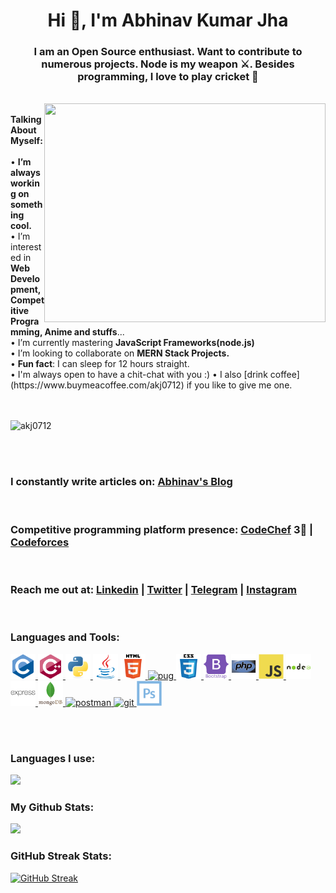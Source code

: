 <h1 align="center">Hi 👋, I'm Abhinav Kumar Jha</h1>
<h3 align="center">I am an Open Source enthusiast. Want to contribute to numerous projects. <b>Node</b> is my weapon ⚔️. Besides programming, I love to play cricket 🏏</h3>
</br>
<img align="right" height="350px" width="450px" src="https://raw.githubusercontent.com/abhisheknaiidu/abhisheknaiidu/master/code.gif"/>
</br>
<b>Talking About Myself:</b></br></br>
•  <b>I’m always working on something cool.</b> </br>
•  I’m interested in <b>Web Development, Competitive Programming, Anime and stuffs</b>...</br>
•  I’m currently mastering <b>JavaScript Frameworks(node.js)</b></br>
•  I’m looking to collaborate on <b>MERN Stack Projects.</b></br>
•  <b>Fun fact</b>: I can sleep for 12 hours straight.</br>
•  I'm always open to have a chit-chat with you :) 
•  I also [drink coffee](https://www.buymeacoffee.com/akj0712) if you like to give me one.</br>
</br></br>
<p align="left"> <img src="https://komarev.com/ghpvc/?username=akj0712&label=Profile%20views&color=0e75b6&style=flat" alt="akj0712" /> </p></br></br>

### I constantly write articles on: [Abhinav's Blog](https://akj07.hashnode.dev/)
</br>

### Competitive programming platform presence: [CodeChef](https://www.codechef.com/users/akj0712) 3🌟 | [Codeforces](https://codeforces.com/profile/akj0712)
</br>

### Reach me out at: [Linkedin](https://www.linkedin.com/in/akj0712/) | [Twitter](https://twitter.com/akj0712) | [Telegram](https://t.me/akj0712) | [Instagram](https://www.instagram.com/akj0712/)
</br>
<h3 align="left">Languages and Tools:</h3>
<p align="left">
  <a href="https://www.cprogramming.com/" target="_blank" rel="noreferrer"> <img src="https://raw.githubusercontent.com/devicons/devicon/master/icons/c/c-original.svg" alt="c" width="40" height="40"/> </a>
  <a href="https://www.w3schools.com/cpp/" target="_blank" rel="noreferrer"> <img src="https://raw.githubusercontent.com/devicons/devicon/master/icons/cplusplus/cplusplus-original.svg" alt="cplusplus" width="40" height="40"/> </a>
  <a href="https://www.python.org" target="_blank" rel="noreferrer"> <img src="https://raw.githubusercontent.com/devicons/devicon/master/icons/python/python-original.svg" alt="python" width="40" height="40"/> </a>
  <a href="https://www.java.com" target="_blank" rel="noreferrer"> <img src="https://raw.githubusercontent.com/devicons/devicon/master/icons/java/java-original.svg" alt="java" width="40" height="40"/> </a>
  <a href="https://www.w3.org/html/" target="_blank" rel="noreferrer"> <img src="https://raw.githubusercontent.com/devicons/devicon/master/icons/html5/html5-original-wordmark.svg" alt="html5" width="40" height="40"/> </a>
  <a href="https://pugjs.org" target="_blank" rel="noreferrer"> <img src="https://cdn.worldvectorlogo.com/logos/pug.svg" alt="pug" width="40" height="40"/> </a>
  <a href="https://www.w3schools.com/css/" target="_blank" rel="noreferrer"> <img src="https://raw.githubusercontent.com/devicons/devicon/master/icons/css3/css3-original-wordmark.svg" alt="css3" width="40" height="40"/> </a>
  <a href="https://getbootstrap.com" target="_blank" rel="noreferrer"> <img src="https://raw.githubusercontent.com/devicons/devicon/master/icons/bootstrap/bootstrap-plain-wordmark.svg" alt="bootstrap" width="40" height="40"/> </a>
  <a href="https://www.php.net" target="_blank" rel="noreferrer"> <img src="https://raw.githubusercontent.com/devicons/devicon/master/icons/php/php-original.svg" alt="php" width="40" height="40"/> </a>
  <a href="https://developer.mozilla.org/en-US/docs/Web/JavaScript" target="_blank" rel="noreferrer"> <img src="https://raw.githubusercontent.com/devicons/devicon/master/icons/javascript/javascript-original.svg" alt="javascript" width="40" height="40"/> </a>
  <a href="https://nodejs.org" target="_blank" rel="noreferrer"> <img src="https://raw.githubusercontent.com/devicons/devicon/master/icons/nodejs/nodejs-original-wordmark.svg" alt="nodejs" width="40" height="40"/> </a>
  <a href="https://expressjs.com" target="_blank" rel="noreferrer"> <img src="https://raw.githubusercontent.com/devicons/devicon/master/icons/express/express-original-wordmark.svg" alt="express" width="40" height="40"/> </a>
  <a href="https://www.mongodb.com/" target="_blank" rel="noreferrer"> <img src="https://raw.githubusercontent.com/devicons/devicon/master/icons/mongodb/mongodb-original-wordmark.svg" alt="mongodb" width="40" height="40"/> </a>
  <a href="https://postman.com" target="_blank" rel="noreferrer"> <img src="https://www.vectorlogo.zone/logos/getpostman/getpostman-icon.svg" alt="postman" width="40" height="40"/> </a>
  <a href="https://git-scm.com/" target="_blank" rel="noreferrer"> <img src="https://www.vectorlogo.zone/logos/git-scm/git-scm-icon.svg" alt="git" width="40" height="40"/> </a>
  <a href="https://www.photoshop.com/en" target="_blank" rel="noreferrer"> <img src="https://raw.githubusercontent.com/devicons/devicon/master/icons/photoshop/photoshop-line.svg" alt="photoshop" width="40" height="40"/> </a>
  
</br></br>

### Languages I use:

<img src="https://github-readme-stats.vercel.app/api/top-langs/?username=akj0712&layout=compact&color=2e2e2e&theme=great-gatsby&show_icons=true&icon_color=f54260&title_color=f54260&text_color=e9ff6b&bg_color=090909&border_color=ffff00">


</br>

### My Github Stats:

<img src="https://github-readme-stats.vercel.app/api?username=akj0712&theme=great-gatsby&show_icons=true&icon_color=f54260&title_color=f54260&bg_color=090909&border_color=ffff00">

</br>

### GitHub Streak Stats:

[![GitHub Streak](http://github-readme-streak-stats.herokuapp.com?user=akj0712&theme=great-gatsby&date_format=j%20M%5B%20Y%5D&border=ffff00)](https://git.io/streak-stats)

</br></br>

<p align="left">

